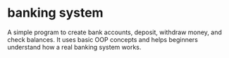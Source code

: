 # banking system
A simple program to create bank accounts, deposit, withdraw money, and check balances. It uses basic OOP concepts and helps beginners understand how a real banking system works.
